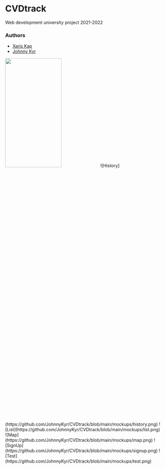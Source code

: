 # CVDtrack
Web development university project 2021-2022

### Authors
- [Xaris Kap](https://github.com/xariskap)
- [Johnny Kyr](https://github.com/JohnnyKyr)

<img src="https://github.com/JohnnyKyr/CVDtrack/blob/main/mockups/adminDashboard.png"  width="60%" height="30%"> 
![History](https://github.com/JohnnyKyr/CVDtrack/blob/main/mockups/history.png)
![List](https://github.com/JohnnyKyr/CVDtrack/blob/main/mockups/list.png)
![Map](https://github.com/JohnnyKyr/CVDtrack/blob/main/mockups/map.png)
![SignUp](https://github.com/JohnnyKyr/CVDtrack/blob/main/mockups/signup.png)
![Test](https://github.com/JohnnyKyr/CVDtrack/blob/main/mockups/test.png)
